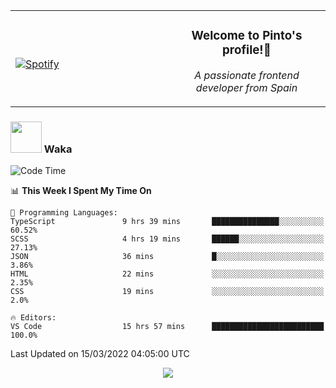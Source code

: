 <table width="100%" align="center"> 
  <tr>
  <td width="50%">
      
&nbsp; <br> [![Spotify](https://novatorem-zeta-rust.vercel.app/api/spotify)](https://open.spotify.com/user/novatorem-zeta-rust)

  </td>
  <td width="50%">
    <h3 align="center">Welcome to Pinto's profile!👋</h3>
    <p align="center"><em>A passionate frontend developer from Spain</em></p>
  </td>
  </table>

### <img src="https://media.giphy.com/media/VgCDAzcKvsR6OM0uWg/giphy.gif" width="50"> Waka

  <!--START_SECTION:waka-->
![Code Time](http://img.shields.io/badge/Code%20Time-135%20hrs%2053%20mins-blue)

📊 **This Week I Spent My Time On** 

```text
💬 Programming Languages: 
TypeScript               9 hrs 39 mins       ███████████████░░░░░░░░░░   60.52% 
SCSS                     4 hrs 19 mins       ██████░░░░░░░░░░░░░░░░░░░   27.13% 
JSON                     36 mins             █░░░░░░░░░░░░░░░░░░░░░░░░   3.86% 
HTML                     22 mins             ░░░░░░░░░░░░░░░░░░░░░░░░░   2.35% 
CSS                      19 mins             ░░░░░░░░░░░░░░░░░░░░░░░░░   2.0%

🔥 Editors: 
VS Code                  15 hrs 57 mins      █████████████████████████   100.0%

```


 Last Updated on 15/03/2022 04:05:00 UTC
<!--END_SECTION:waka-->

<div align="center">
<img src="https://github-readme-stats-gilt-tau.vercel.app/api/top-langs/?username=pinto-hub&layout=compact&theme=dracula" />
</div>
